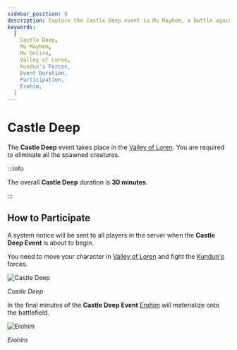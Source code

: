 ```yaml
---
sidebar_position: 8
description: Explore the Castle Deep event in Mu Mayhem, a battle against Kundun's forces in the Valley of Loren. Learn about the event duration, participation details, and the appearance of the formidable Erohim. Join the fight and challenge yourself in Castle Deep.
keywords:
  [
    Castle Deep,
    Mu Mayhem,
    Mu Online,
    Valley of Loren,
    Kundun's Forces,
    Event Duration,
    Participation,
    Erohim,
  ]
---
```


# Castle Deep

The **Castle Deep** event takes place in the [Valley of Loren](/maps/valley-of-loren). You are required to eliminate all the spawned creatures.

:::info

The overall **Castle Deep** duration is **30 minutes**.

:::

## How to Participate

A system notice will be sent to all players in the server when the **Castle Deep Event** is about to begin.

You need to move your character in [Valley of Loren](/maps/valley-of-loren) and fight the [Kundun's](/special-monsters/bosses/kundun) forces.

![Castle Deep](/img/events/cs/castle-deep.jpg)

_Castle Deep_

In the final minutes of the **Castle Deep Event** [Erohim](/special-monsters/bosses/erohim) will materialize onto the battlefield.

![Erohim](/img/monsters/special/bosses/erohim.jpg)

_Erohim_
